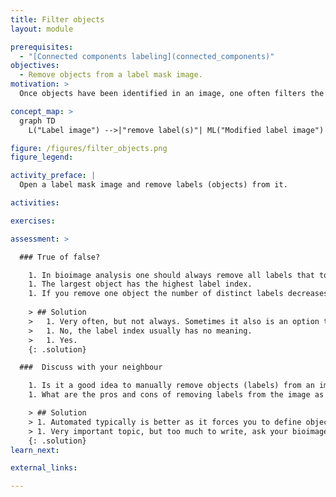 ```yaml
---
title: Filter objects 
layout: module

prerequisites:
  - "[Connected components labeling](connected_components)"
objectives:
  - Remove objects from a label mask image.
motivation: >
  Once objects have been identified in an image, one often filters the objects based on certain measured criteria. For example, very small objects may be noise rather than real objects and could be removed.

concept_map: >
  graph TD
    L("Label image") -->|"remove label(s)"| ML("Modified label image")

figure: /figures/filter_objects.png
figure_legend: 

activity_preface: |
  Open a label mask image and remove labels (objects) from it.

activities:

exercises:

assessment: >

  ### True of false?

    1. In bioimage analysis one should always remove all labels that touch the image boundary.
    1. The largest object has the highest label index.
    1. If you remove one object the number of distinct labels decreases by one.
    
    > ## Solution
    >   1. Very often, but not always. Sometimes it also is an option to normalise downstream measurements by the visible size of objects.
    >   1. No, the label index usually has no meaning.
    >   1. Yes.
    {: .solution}

  ###  Discuss with your neighbour

    1. Is it a good idea to manually remove objects (labels) from an image or should this rather be an automated procedure?
    1. What are the pros and cons of removing labels from the image as opposed to keeping all of them and removing the corresponding object measurements later during statisitical analysis of the measurement results?

    > ## Solution
    > 1. Automated typically is better as it forces you to define objective and reproducible criteria for which objects to remove.
    > 1. Very important topic, but too much to write, ask your bioimage analysis consultant ;-)
    {: .solution}
learn_next:

external_links:

---
```


